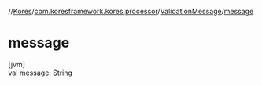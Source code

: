 //[Kores](../../../index.md)/[com.koresframework.kores.processor](../index.md)/[ValidationMessage](index.md)/[message](message.md)

# message

[jvm]\
val [message](message.md): [String](https://kotlinlang.org/api/latest/jvm/stdlib/kotlin/-string/index.html)

